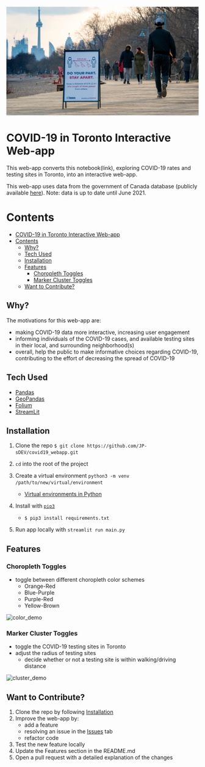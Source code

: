 ﻿![banner_image](./README_imgs/banner.jpg)

# COVID-19 in Toronto Interactive Web-app
This web-app converts this notebook(link), exploring COVID-19 rates and testing sites in Toronto, into an interactive web-app. 

This web-app uses data from the government of Canada database (publicly available [here](https://www.publichealthontario.ca/en/data-and-analysis/infectious-disease/covid-19-data-surveillance/covid-19-data-tool?tab=summary)).
Note: data is up to date until June 2021.

Contents
======
- [COVID-19 in Toronto Interactive Web-app](#covid-19-in-toronto-interactive-web-app)
- [Contents](#contents)
	- [Why?](#why)
	- [Tech Used](#tech-used)
	- [Installation](#installation)
	- [Features](#features)
		- [Choropleth Toggles](#choropleth-toggles)
		- [Marker Cluster Toggles](#marker-cluster-toggles)
	- [Want to Contribute?](#want-to-contribute)

## Why? 
The motivations for this web-app are:

-  making COVID-19 data more interactive, increasing user engagement
- informing individuals of the COVID-19 cases, and available testing sites in their local, and surrounding neighborhood(s)
- overall, help the public to make informative choices regarding COVID-19, contributing to the effort of decreasing the spread of COVID-19

## Tech Used

 - [Pandas](https://pandas.pydata.org/)
 - [GeoPandas](https://geopandas.org/)
 - [Folium](https://python-visualization.github.io/folium/)
 - [StreamLit](https://streamlit.io/)

## Installation 
1.  Clone the repo `$ git clone https://github.com/JP-sDEV/covid19_webapp.git`

2. `cd` into the root of the project
3. Create a virtual environment `python3 -m venv /path/to/new/virtual/environment`
	- [Virtual environments in Python](https://docs.python.org/3/library/venv.html)
4. Install with [`pip3`](https://pypi.org/project/shallow-backup/)
    - `$ pip3 install requirements.txt`

5. Run app locally with `streamlit run main.py`

## Features

### Choropleth Toggles
- toggle between different choropleth color schemes
  - Orange-Red
  - Blue-Purple
  - Purple-Red
  - Yellow-Brown


![color_demo](README_imgs\color_switch_demo.gif)

### Marker Cluster Toggles
- toggle the COVID-19 testing sites in Toronto
- adjust the radius of testing sites
  - decide whether or not a testing site is within walking/driving distance

![cluster_demo](README_imgs\marker_demo.gif)

## Want to Contribute?
1. Clone the repo by following [Installation](##Installation)
2. Improve the web-app by:
	- add a feature
	- resolving an issue in the [Issues](https://github.com/JP-sDEV/covid19_webapp/issues) tab
	- refactor code
3. Test the new feature locally
4. Update the Features section in the README.md
5. Open a pull request with a detailed explanation of the changes

